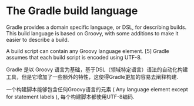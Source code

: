 # The Gradle build language

Gradle provides a domain specific language, or DSL, for describing builds. This build language is based on Groovy, with some additions to make it easier to describe a build.

A build script can contain any Groovy language element. [5] Gradle assumes that each build script is encoded using UTF-8.


Gradle 是以 Groovy 语言为基础，基于DSL（领域特定语言）语法的自动化构建工具，但是它增加了一些额外的特性，这使得Gradle更加的容易去阐释构建.

一个构建脚本能够包含任何Groovy语言的元素 ( Any language element except for statement labels ), 每个构建脚本都使用UTF-8编码.


